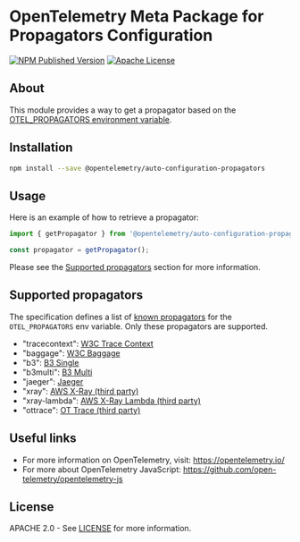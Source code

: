 # OpenTelemetry Meta Package for Propagators Configuration

[![NPM Published Version][npm-img]][npm-url]
[![Apache License][license-image]][license-url]

## About

This module provides a way to get a propagator based on the [OTEL_PROPAGATORS environment variable][env-var-url].

## Installation

```bash
npm install --save @opentelemetry/auto-configuration-propagators
```

## Usage

Here is an example of how to retrieve a propagator:

```js
import { getPropagator } from '@opentelemetry/auto-configuration-propagators';

const propagator = getPropagator();
```

Please see the [Supported propagators](#supported-propagators) section for more information.

## Supported propagators

The specification defines a list of [known propagators][env-var-url] for the `OTEL_PROPAGATORS` env variable. Only these propagators are supported.

- "tracecontext": [W3C Trace Context](https://github.com/open-telemetry/opentelemetry-js/tree/main/packages/opentelemetry-core)
- "baggage": [W3C Baggage](https://github.com/open-telemetry/opentelemetry-js/tree/main/packages/opentelemetry-core)
- "b3": [B3 Single](https://github.com/open-telemetry/opentelemetry-js/tree/main/packages/opentelemetry-propagator-b3)
- "b3multi": [B3 Multi](https://github.com/open-telemetry/opentelemetry-js/tree/main/packages/opentelemetry-propagator-b3)
- "jaeger": [Jaeger](https://github.com/open-telemetry/opentelemetry-js/tree/main/packages/opentelemetry-propagator-jaeger)
- "xray": [AWS X-Ray (third party)](https://github.com/open-telemetry/opentelemetry-js/tree/main/packages/propagator-aws-xray)
- "xray-lambda": [AWS X-Ray Lambda (third party)](https://github.com/open-telemetry/opentelemetry-js/tree/main/experimental/packages/propagator-aws-xray-lambda)
- "ottrace": [OT Trace (third party)](https://github.com/open-telemetry/opentelemetry-js-contrib/tree/main/propagators/opentelemetry-propagator-ot-trace)

## Useful links

- For more information on OpenTelemetry, visit: <https://opentelemetry.io/>
- For more about OpenTelemetry JavaScript: <https://github.com/open-telemetry/opentelemetry-js>

## License

APACHE 2.0 - See [LICENSE][license-url] for more information.

[license-url]: https://github.com/open-telemetry/opentelemetry-js-contrib/blob/main/LICENSE
[license-image]: https://img.shields.io/badge/license-Apache_2.0-green.svg?style=flat
[npm-url]: https://www.npmjs.com/package/@opentelemetry/auto-instrumentations-node
[npm-img]: https://badge.fury.io/js/%40opentelemetry%2Fauto-instrumentations-node.svg
[env-var-url]: https://github.com/open-telemetry/opentelemetry-specification/blob/main/specification/configuration/sdk-environment-variables.md#general-sdk-configuration
